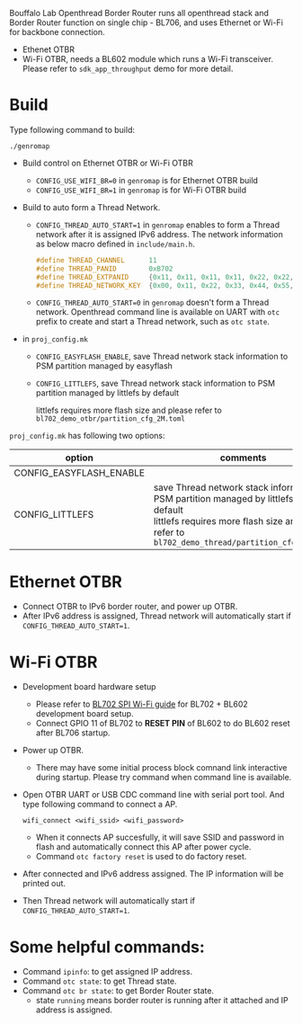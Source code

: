 
Bouffalo Lab Openthread Border Router runs all openthread stack and Border Router function on single chip - BL706, and uses Ethernet or Wi-Fi for backbone connection.

- Ethenet OTBR
- Wi-Fi OTBR, needs a BL602 module which runs a Wi-Fi transceiver. Please refer to `sdk_app_throughput` demo for more detail.

# Build

Type following command to build:

```shell
./genromap
```

- Build control on Ethernet OTBR or Wi-Fi OTBR
  - `CONFIG_USE_WIFI_BR=0` in `genromap` is for Ethernet OTBR build
  - `CONFIG_USE_WIFI_BR=1` in `genromap` is for Wi-Fi OTBR build

- Build to auto form a Thread Network.
  - `CONFIG_THREAD_AUTO_START=1` in `genromap` enables to form a Thread network after it is assigned IPv6 address. 
    The network information as below macro defined in `include/main.h`. 
    ```c
    #define THREAD_CHANNEL      11
    #define THREAD_PANID        0xB702
    #define THREAD_EXTPANID     {0x11, 0x11, 0x11, 0x11, 0x22, 0x22, 0x22, 0x22}
    #define THREAD_NETWORK_KEY  {0x00, 0x11, 0x22, 0x33, 0x44, 0x55, 0x66, 0x77, 0x88, 0x99, 0xaa, 0xbb, 0xcc, 0xdd, 0xee, 0xff}
    ```
    
  - `CONFIG_THREAD_AUTO_START=0` in `genromap` doesn't form a Thread network. 
    Openthread command line is available on UART with `otc ` prefix to create and start a Thread network, such as `otc state`. 
  
- in `proj_config.mk`

  - `CONFIG_EASYFLASH_ENABLE`, save Thread network stack information to PSM partition managed by easyflash

  - `CONFIG_LITTLEFS`, save Thread network stack information to PSM partition managed by littlefs by default

    littlefs requires more flash size and please refer to `bl702_demo_otbr/partition_cfg_2M.toml`




`proj_config.mk` has following two options:

| option                  | comments                                                     |
| ----------------------- | ------------------------------------------------------------ |
| CONFIG_EASYFLASH_ENABLE |                                                              |
| CONFIG_LITTLEFS         | save Thread network stack information to PSM partition managed by littlefs by default<br>littlefs requires more flash size and please refer to `bl702_demo_thread/partition_cfg_1M.toml` |

# Ethernet OTBR

  - Connect OTBR to IPv6 border router, and power up OTBR.
  - After IPv6 address is assigned, Thread network will automatically start if `CONFIG_THREAD_AUTO_START=1`.

# Wi-Fi OTBR

  - Development board hardware setup
    - Please refer to [BL702 SPI Wi-Fi guide](../sdk_app_throughput/bl702_master/ReadMe.md) for BL702 + BL602 development board setup.
    - Connect GPIO 11 of BL702 to **RESET PIN** of BL602 to do BL602 reset after BL706 startup.

  - Power up OTBR.
    - There may have some initial process block comnand link interactive during startup. Please try command when command line is available.

  - Open OTBR UART or USB CDC command line with serial port tool. And type following command to connect a AP.
    ```shell
    wifi_connect <wifi_ssid> <wifi_password>
    ```
    - When it connects AP succesfully, it will save SSID and password in flash and automatically connect this AP after power cycle.
    - Command `otc factory reset` is used to do factory reset.

  - After connected and IPv6 address assigned. The IP information will be printed out.

  - Then Thread network will automatically start if `CONFIG_THREAD_AUTO_START=1`. 

# Some helpful commands:
  - Command `ipinfo`: to get assigned IP address.
  - Command `otc state`: to get Thread state. 
  - Command `otc br state`: to get Border Router state. 
    - state `running` means border router is running after it attached and IP address is assigned.